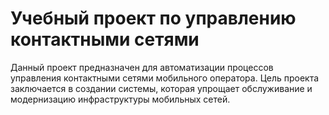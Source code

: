 # Учебный проект по управлению контактными сетями 

Данный проект предназначен для автоматизации процессов управления контактными сетями мобильного оператора. Цель проекта заключается в создании системы, которая упрощает обслуживание и модернизацию инфраструктуры мобильных сетей.

